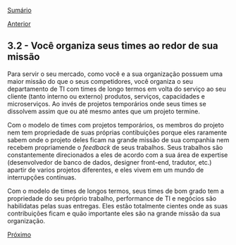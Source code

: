 [Sumário](https://github.com/lucasfantacuci/DevOpsRevelado/blob/master/README.md)


[Anterior](https://github.com/lucasfantacuci/DevOpsRevelado/blob/master/CHAPTER03/3-1-YOUCONTINUOUSLYDEPLOY.md)


## 3.2 - Você organiza seus times ao redor de sua missão

Para servir o seu mercado, como você e a sua organização possuem uma maior missão do que o seus competidores, você organiza o seu departamento de TI com times de longo termos em volta do serviço ao seu cliente (tanto interno ou externo) produtos, serviços, capacidades e microserviços. Ao invés de projetos temporários onde seus times se dissolvem assim que ou até mesmo antes que um projeto termine.


Com o modelo de times com projetos temporários, os membros do projeto nem tem propriedade de suas próprias contibuições porque eles raramente sabem onde o projeto deles ficam na grande missão de sua companhia nem recebem propriamende o *feedback* de seus trabalhos. Seus trabalhos são constantemente direcionados a eles de acordo com a sua área de expertise (desenvolvedor de banco de dados, designer front-end, tradutor, etc.) apartir de varios projetos diferentes, e eles vivem em um mundo de interrupções contínuas.


Com o modelo de times de longos termos, seus times de bom grado tem a propriedade do seu próprio trabalho, performance de TI e negócios são habilidatas pelas suas entregas. Eles estão totalmente cientes onde as suas contribuições ficam e quão importante eles são na grande missão da sua organização.


[Próximo]()
